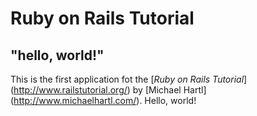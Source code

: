 # Ruby on Rails Tutorial

## "hello, world!"

This is the first application fot the
[*Ruby on Rails Tutorial*] (http://www.railstutorial.org/)
by [Michael Hartl] (http://www.michaelhartl.com/). Hello, world!
